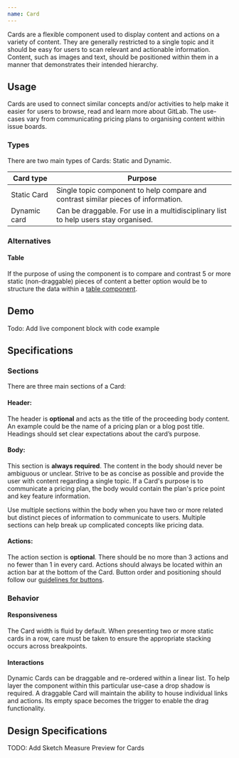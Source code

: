 ```yaml
---
name: Card
---
```


Cards are a flexible component used to display content and actions on a variety of content. They are generally restricted to a single topic and it should be easy for users to scan relevant and actionable information. Content, such as images and text, should be positioned within them in a manner that demonstrates their intended hierarchy.

## Usage

Cards are used to connect similar concepts and/or activities to help make it easier for users to browse, read and learn more about GitLab. The use-cases vary from communicating pricing plans to organising content within issue boards. 

### Types

There are two main types of Cards: Static and Dynamic.

| Card type | Purpose |
| --- | --- |
| Static Card | Single topic component to help compare and contrast similar pieces of information. |
| Dynamic card | Can be draggable. For use in a multidisciplinary list to help users stay organised. |

### Alternatives

#### Table
If the purpose of using the component is to compare and contrast 5 or more static (non-draggable) pieces of content a better option would be to structure the data within a [table component](https://design.gitlab.com/components/table).

## Demo

Todo: Add live component block with code example

## Specifications

### Sections
There are three main sections of a Card:

#### Header:
The header is **optional** and acts as the title of the proceeding body content. An example could be the name of a pricing plan or a blog post title. Headings should set clear expectations about the card’s purpose.

#### Body:
This section is **always required**. The content in the body should never be ambiguous or unclear. Strive to be as concise as possible and provide the user with content regarding a single topic. If a Card's purpose is to communicate a pricing plan, the body would contain the plan's price point and key feature information. 

Use multiple sections within the body when you have two or more related but distinct pieces of information to communicate to users. Multiple sections can help break up complicated concepts like pricing data.

#### Actions:
The action section is **optional**. There should be no more than 3 actions and no fewer than 1 in every card. Actions should always be located within an action bar at the bottom of the Card. Button order and positioning should follow our [guidelines for buttons](/components/buttons).

### Behavior

#### Responsiveness

The Card width is fluid by default. When presenting two or more static cards in a row, care must be taken to ensure the appropriate stacking occurs across breakpoints.

#### Interactions

Dynamic Cards can be draggable and re-ordered within a linear list. To help layer the component within this particular use-case a drop shadow is required. A draggable Card will maintain the ability to house individual links and actions. Its empty space becomes the trigger to enable the drag functionality.

## Design Specifications

TODO: Add Sketch Measure Preview for Cards
